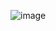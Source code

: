 ![image](https://github.com/rk042/KnifeHit_Clone/assets/55497156/89db9529-f1b5-4de5-82a3-ddd47afed2ac)
